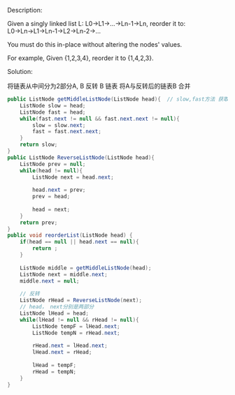 Description:

Given a singly linked list L: L0→L1→…→Ln-1→Ln,
reorder it to: L0→Ln→L1→Ln-1→L2→Ln-2→…

You must do this in-place without altering the nodes' values.

For example,
Given {1,2,3,4}, reorder it to {1,4,2,3}.



Solution:

将链表从中间分为2部分A, B 
反转 B 链表
将A与反转后的链表B 合并

```java
public ListNode getMiddleListNode(ListNode head){  // slow,fast方法 获取到链表中间的节点
    ListNode slow = head;
    ListNode fast = head;
    while(fast.next != null && fast.next.next != null){
        slow = slow.next;
        fast = fast.next.next;
    }
    return slow;
}
public ListNode ReverseListNode(ListNode head){
    ListNode prev = null;
    while(head != null){
        ListNode next = head.next;
        
        head.next = prev;
        prev = head;
        
        head = next;
    }
    return prev;
}
public void reorderList(ListNode head) {
    if(head == null || head.next == null){
        return ;
    }
    
    ListNode middle = getMiddleListNode(head);
    ListNode next = middle.next;
    middle.next = null;
    
    // 反转 
    ListNode rHead = ReverseListNode(next);
    // head， next分别是两部分
    ListNode lHead = head;
    while(lHead != null && rHead != null){
        ListNode tempF = lHead.next;
        ListNode tempN = rHead.next;
        
        rHead.next = lHead.next;
        lHead.next = rHead;
        
        lHead = tempF;
        rHead = tempN;
    }
}
```